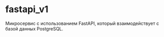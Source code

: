 # fastapi_v1
Микросервис с использованием FastAPI, который взаимодействует с базой данных PostgreSQL.
